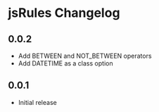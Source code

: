 # jsRules Changelog

## 0.0.2

+ Add BETWEEN and NOT_BETWEEN operators
+ Add DATETIME as a class option

## 0.0.1

+ Initial release
